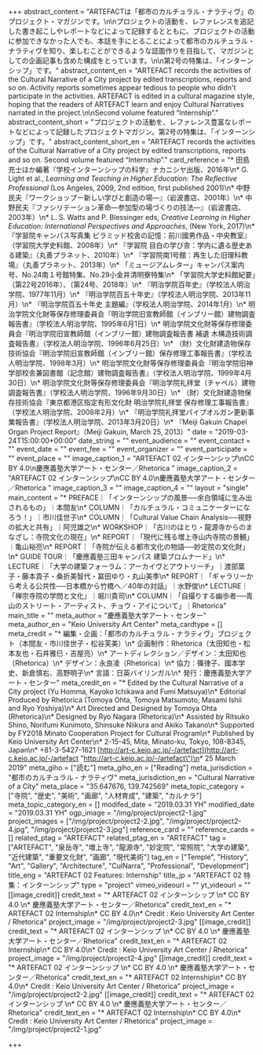 +++
abstract_content = "ARTEFACTは「都市のカルチュラル・ナラティヴ」のプロジェクト・マガジンです。\n\nプロジェクトの活動を、レファレンスを追記した書き起こしやレポートなどによって記録するとともに、プロジェクトの活動に参加できなかった人でも、本誌を手にとることによって都市のカルチュラル・ナラティヴを知り、楽しむことができるような誌面作りを目指して、マガジンとしての企画記事も含めた構成をとっています。\n\n第2号の特集は、「インターンシップ」です。"
abstract_content_en = "ARTEFACT records the activities of the Cultural Narrative of a City project by edited transcriptions, reports and so on. Activity reports sometimes appear tedious to people who didn't participate in the activities. ARTEFACT is edited in a cultural magazine style, hoping that the readers of ARTEFACT learn and enjoy Cultural Narratives narrated in the project.\n\nSecond volume featured “Internship”."
abstract_content_short = "プロジェクトの活動を、レファレンス豊富なレポートなどによって記録したプロジェクトマガジン。第2号の特集は、「インターンシップ」です。"
abstract_content_short_en = "ARTEFACT records the activities of the Cultural Narrative of a City project by edited transcriptions, reports and so on. Second volume featured “Internship”."
card_reference = "* 田島充士ほか編著『学校インターンシップの科学』ナカニシヤ出版、2016年\n* G. Light et al., _Learning and Teaching in Higher Education: The Reflective Professional_ (Los Angeles, 2009, 2nd edition, first published 2001)\n* 中野民夫『ワークショップー新しい学びと創造の場―』（岩波書店、2001年）\n* 中野民夫『ファシリテーション革命―参加型の場づくりの技法―』（岩波書店、2003年）\n* L. S. Watts and P. Blessinger eds, _Creative Learning in Higher Education: International Perspectives and Approaches_, (New York, 2017)\n* 『学習院キャンパス写真集 ピラミッド校舎の記憶：前川國男作品・中央教室』（学習院大学史料館、2008年）\n* 『学習院 目白の学び舎：学内に遺る歴史ある建築』（丸善プラネット、2010年）\n* 『学習院南1号館：再生した旧理科教場』（丸善プラネット、2013年）\n* 「ミュージアムレター」キャンパス案内号、No.24南１号館特集、No.29小金井清明寮特集\n* 「学習院大学史料館紀要」（第22号2016年）、（第24号、2018年）\n* 『明治学院百年史』（学校法人明治学院、1977年11月）\n* 『明治学院百五十年史』（学校法人明治学院、2013年11月）\n* 『明治学院百五十年史 主題編』（学校法人明治学院、2014年1月）\n* 明治学院文化財等保存修理委員会『明治学院旧宣教師館（インブリー館）建物調査報告書』（学校法人明治学院、1995年6月1日）\n* 明治学院文化財等保存修理委員会『明治学院旧宣教師館（インブリー館）建物調査報告書 補遺 木構造技術調査報告書』（学校法人明治学院、1996年6月25日）\n* （財）文化財建造物保存技術協会『明治学院旧宣教師館（インブリー館）保存修理工事報告書』（学校法人明治学院、1998年3月）\n* 明治学院文化財等保存修理委員会『明治学院旧神学部校舎兼図書館（記念館）建物調査報告書』（学校法人明治学院、1999年4月30日）\n* 明治学院文化財等保存修理委員会『明治学院礼拝堂（チャペル）建物調査報告書』（学校法人明治学院、1996年9月30日）\n* （財）文化財建造物保存技術協会『東京都港区指定有形文化財 明治学院礼拝堂 保存修理工事報告書』（学校法人明治学院、2008年2月）\n* 『明治学院礼拝堂パイプオルガン更新事業報告書』（学校法人明治学院、2013年3月20日）\n* 『Meiji Gakuin Chapel Organ Project Report』（Meiji Gakuin, March 25, 2013）"
date = "2019-03-24T15:00:00+00:00"
date_string = ""
event_audience = ""
event_contact = ""
event_date = ""
event_fee = ""
event_organizer = ""
event_participate = ""
event_place = ""
image_caption_1 = "ARTEFACT 02 インターンシップ\nCC BY 4.0\n慶應義塾大学アート・センター／Rhetorica "
image_caption_2 = "ARTEFACT 02 インターンシップ\nCC BY 4.0\n慶應義塾大学アート・センター／Rhetorica "
image_caption_3 = ""
image_caption_4 = ""
layout = "single"
main_content = "* PREFACE｜「インターンシップの風景──余白領域に生み出されるもの」｜本間友\n* COLUMN｜「カルチュラル・コミュニケーターになろう！」｜市川佳世子\n* COLUMN｜「Cultural Value Chain Analysis──視野の拡大と共有」｜阿児雄之\n* WORKSHOP｜「古川のほとり・龍源寺からのまなざし：寺院文化の現在」\n* REPORT｜「現代に残る増上寺山内寺院の景観」｜亀山裕亮\n* REPORT｜「寺院が伝える都市文化の物語──妙定院の文化財」\n* GUIDE TOUR｜「慶應義塾三田キャンパス 建築プロムナード」\n* LECTURE｜「大学の建築フォーラム：アーカイヴとアウトリーチ」｜渡部葉子・藤本貴子・桑折美智代・冨田ゆり・丸山美季\n* REPORT｜「ギャラリーから考える公共性──日本橋から竹橋へ／40年の対話」｜水野俊\n* LECTURE｜「禅宗寺院の学問と文化」｜堀川貴司\n* COLUMN｜「自撮りする幽歩者──青山のストリート・アーティスト、チョウ・アイについて」｜Rhetorica"
main_title = ""
meta_author = "慶應義塾大学アート・センター"
meta_author_en = "Keio University Art Center"
meta_cardtype = []
meta_credit = "* 編集・企画：「都市のカルチュラル・ナラティヴ」プロジェクト（本間友・市川佳世子・松谷芙美）\n* 企画制作：Rhetorica（太田知也・松本友也・石井雅巳・吉屋亮）\n* アートディレクション／デザイン：太田知也（Rhetorica）\n* デザイン：永良凌（Rhetorica）\n* 協力：篠律子、國本学史、新倉慎右、高野明子\n* 言語：日英バイリンガル\n* 発行：慶應義塾大学アート・センター"
meta_credit_en = "* Edited by the Cultural Narrative of a City project (Yu Homma, Kayoko Ichikawa and Fumi Matsuya)\n* Editorial Produced by Rhetorica (Tomoya Ohta, Tomoya Matsumoto, Masami Ishii and Ryo Yoshiya)\n* Art Directed and Designed by Tomoya Ohta (Rhetorica)\n* Designed by Ryo Nagara (Rhetorica)\n* Assisted by Ritsuko Shino, Norifumi Kunimoto, Shinsuke Niikura and Akiko Takano\n* Supported by FY2018 Minato Cooperation Project for Cultural Program\n* Published by Keio University Art Center\n* 2-15-45, Mita, Minato-ku, Tokyo, 108-8345, Japan\n* +81-3-5427-1621 [http://art-c.keio.ac.jp/-/artefact](http://art-c.keio.ac.jp/-/artefact \"http://art-c.keio.ac.jp/-/artefact\")\n* 25 March 2019"
meta_giho = ["読む"]
meta_giho_en = ["Reading"]
meta_jurisdiction = "都市のカルチュラル・ナラティヴ"
meta_jurisdiction_en = "Cultural Narrative of a City"
meta_place = "35.647676, 139.742569"
meta_topic_category = ["寺院", "歴史", "美術", "画廊", "人材育成", "建築", "カルナラ"]
meta_topic_category_en = []
modifed_date = "2019.03.31 YH"
modified_date = "2019.03.31 YH"
ogp_image = "/img/project/project2-1.jpg"
project_images = ["/img/project/project2-2.jpg", "/img/project/project2-4.jpg", "/img/project/project2-3.jpg"]
reference_card = ""
reference_cards = []
related_ptag = "ARTEFACT"
related_ptag_en = "ARTEFACT"
tag = ["ARTEFACT", "泉岳寺", "増上寺", "龍源寺", "妙定院", "常照院", "大学の建築", "近代建築", "重要文化財", "画廊", "現代美術"]
tag_en = ["Temple", "History", "Art", "Gallery", "Architecture", "CulNarra", "Professional", "Development"]
title_eng = "ARTEFACT 02 Features: Internship"
title_jp = "ARTEFACT 02 特集：インターンシップ"
type = "project"
vimeo_videourl = ""
yt_videourl = ""
[[image_credit]]
credit_text = "* ARTEFACT 02 インターンシップ \n* CC BY 4.0 \n* 慶應義塾大学アート・センター／Rhetorica"
credit_text_en = "* ARTEFACT 02 Internship\n* CC BY 4.0\n* Credit : Keio University Art Center / Rhetorica"
project_image = "/img/project/project2-3.jpg"
[[image_credit]]
credit_text = "* ARTEFACT 02 インターンシップ \n* CC BY 4.0 \n* 慶應義塾大学アート・センター／Rhetorica"
credit_text_en = "* ARTEFACT 02 Internship\n* CC BY 4.0\n* Credit : Keio University Art Center / Rhetorica"
project_image = "/img/project/project2-4.jpg"
[[image_credit]]
credit_text = "* ARTEFACT 02 インターンシップ \n* CC BY 4.0 \n* 慶應義塾大学アート・センター／Rhetorica"
credit_text_en = "* ARTEFACT 02 Internship\n* CC BY 4.0\n* Credit : Keio University Art Center / Rhetorica"
project_image = "/img/project/project2-2.jpg"
[[image_credit]]
credit_text = "* ARTEFACT 02 インターンシップ \n* CC BY 4.0 \n* 慶應義塾大学アート・センター／Rhetorica"
credit_text_en = "* ARTEFACT 02 Internship\n* CC BY 4.0\n* Credit : Keio University Art Center / Rhetorica"
project_image = "/img/project/project2-1.jpg"

+++
